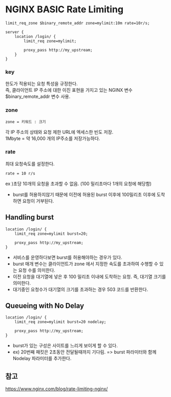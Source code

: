 # NGINX BASIC Rate Limiting

```
limit_req_zone $binary_remote_addr zone=mylimit:10m rate=10r/s;
 
server {
    location /login/ {
        limit_req zone=mylimit;
        
        proxy_pass http://my_upstream;
    }
}
```

### key
한도가 적용되는 요청 특성을 규정한다.   
즉, 클라이언트 IP 주소에 대한 이진 표현을 가지고 있는 NGINX 변수 $binary_remote_addr 변수 사용.

### zone
```
zone = 키워드 : 크기
```
각 IP 주소의 상태와 요청 제한 URL에 엑세스한 빈도 저장.  
1Mbyte = 약 16,000 개의 IP주소를 저장가능하다.
### rate 
최대 요청속도를 설정한다.
```
rate = 10 r/s
```
ex )초당 10개의 요청을 초과할 수 없음. (100 밀리초마다 1개의 요청에 해당함)
* burst를 허용하지않기 때문에 이전에 허용된 burst 이후에 100밀리초 이후에 도착하면 요청이 거부된다.

## Handling burst
```
location /login/ {
    limit_req zone=mylimit burst=20;
 
    proxy_pass http://my_upstream;
}
```
- 서비스를 운영하다보면 burst를 허용해야하는 경우가 있다.
- burst 매개 변수는 클라이언트가 zone 에서 지정한 속도를 초과하여 수행할 수 있는 요청 수를 의미한다.
- 이전 요청을 대기열에 넣은 후 100 밀리초 이내에 도착하는 요청. 즉, 대기열 크기를 의미한다.
- 대기중인 요청수가 대기열의 크기를 초과하는 경우 503 코드를 반환한다.

## Queueing with No Delay
```
location /login/ {
    limit_req zone=mylimit burst=20 nodelay;
 
    proxy_pass http://my_upstream;
}
```
- burst가 있는 구성은 사이트를 느리게 보이게 할 수 있다.
- ex) 20번째 패킷은 2초동안 전달될때까지 기다림.
  => burst 파라미터와 함께 Nodelay 파라미터를 추가한다.
  
 ## 참고
 https://www.nginx.com/blog/rate-limiting-nginx/

